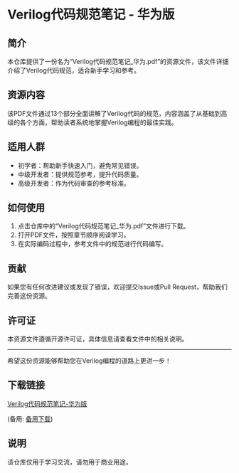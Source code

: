 # Verilog代码规范笔记 - 华为版

## 简介

本仓库提供了一份名为“Verilog代码规范笔记_华为.pdf”的资源文件，该文件详细介绍了Verilog代码规范，适合新手学习和参考。

## 资源内容

该PDF文件通过13个部分全面讲解了Verilog代码的规范，内容涵盖了从基础到高级的各个方面，帮助读者系统地掌握Verilog编程的最佳实践。

## 适用人群

- 初学者：帮助新手快速入门，避免常见错误。
- 中级开发者：提供规范参考，提升代码质量。
- 高级开发者：作为代码审查的参考标准。

## 如何使用

1. 点击仓库中的“Verilog代码规范笔记_华为.pdf”文件进行下载。
2. 打开PDF文件，按照章节顺序阅读学习。
3. 在实际编码过程中，参考文件中的规范进行代码编写。

## 贡献

如果您有任何改进建议或发现了错误，欢迎提交Issue或Pull Request，帮助我们完善这份资源。

## 许可证

本资源文件遵循开源许可证，具体信息请查看文件中的相关说明。

---

希望这份资源能够帮助您在Verilog编程的道路上更进一步！

## 下载链接
[Verilog代码规范笔记-华为版](https://pan.quark.cn/s/8d074ff2facf) 

(备用: [备用下载](https://pan.baidu.com/s/1FwY1EpnFy9HoS-G-8Wv1BQ?pwd=1234))

## 说明

该仓库仅用于学习交流，请勿用于商业用途。
